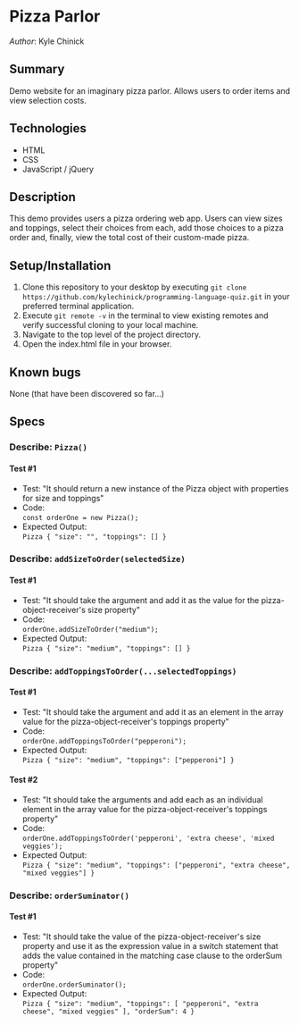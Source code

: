 # Pizza Parlor

_Author_: Kyle Chinick

## Summary

Demo website for an imaginary pizza parlor. Allows users to order items and view selection costs.

## Technologies

- HTML
- CSS
- JavaScript / jQuery

## Description

This demo provides users a pizza ordering web app. Users can view sizes and toppings, select their choices from each, add those choices to a pizza order and, finally, view the total cost of their custom-made pizza.

## Setup/Installation

1. Clone this repository to your desktop by executing `git clone https://github.com/kylechinick/programming-language-quiz.git` in your preferred terminal application.
2. Execute `git remote -v` in the terminal to view existing remotes and verify successful cloning to your local machine.
3. Navigate to the top level of the project directory.
4. Open the index.html file in your browser.

## Known bugs

None (that have been discovered so far...)

## Specs

### Describe: `Pizza()`

#### Test #1

- Test: "It should return a new instance of the Pizza object with properties for size and toppings"
- Code: \
  `const orderOne = new Pizza();`
- Expected Output:\
  `Pizza { "size": "", "toppings": [] }`

### Describe: `addSizeToOrder(selectedSize)`

#### Test #1

- Test: "It should take the argument and add it as the value for the pizza-object-receiver's size property"
- Code: \
  `orderOne.addSizeToOrder("medium");`
- Expected Output:\
  `Pizza { "size": "medium", "toppings": [] }`

### Describe: `addToppingsToOrder(...selectedToppings)`

#### Test #1

- Test: "It should take the argument and add it as an element in the array value for the pizza-object-receiver's toppings property"
- Code: \
  `orderOne.addToppingsToOrder("pepperoni");`
- Expected Output:\
  `Pizza { "size": "medium", "toppings": ["pepperoni"] }`

#### Test #2

- Test: "It should take the arguments and add each as an individual element in the array value for the pizza-object-receiver's toppings property"
- Code: \
  `orderOne.addToppingsToOrder('pepperoni', 'extra cheese', 'mixed veggies');`
- Expected Output:\
  `Pizza { "size": "medium", "toppings": ["pepperoni", "extra cheese", "mixed veggies"] }`

### Describe: `orderSuminator()`

#### Test #1

- Test: "It should take the value of the pizza-object-receiver's size property and use it as the expression value in a switch statement that adds the value contained in the matching case clause to the orderSum property"
- Code: \
  `orderOne.orderSuminator();`
- Expected Output:\
   `Pizza { "size": "medium", "toppings": [ "pepperoni", "extra cheese", "mixed veggies" ], "orderSum": 4 }`
